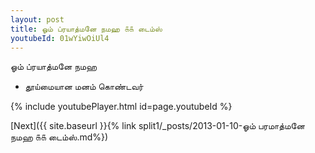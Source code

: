 ```yaml
---
layout: post
title: ஓம் ப்ரயாத்மனே நமஹ ௧௧ டைம்ஸ்
youtubeId: 01wYiwOiUl4
---
```

 
 
 ஓம் ப்ரயாத்மனே நமஹ  
 
 -  தூய்மையான மனம் கொண்டவர் 
 
  
 
  
 
 
 
 
 
 


{% include youtubePlayer.html id=page.youtubeId %}
 
[Next]({{ site.baseurl }}{% link  split1/_posts/2013-01-10-ஓம் பரமாத்மனே நமஹ ௧௧ டைம்ஸ்.md%})
 
